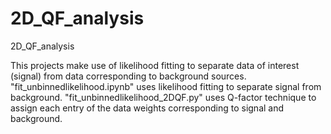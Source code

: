 # 2D_QF_analysis
2D_QF_analysis

This projects make use of likelihood fitting to separate data of interest (signal) from data corresponding to background sources.
"fit_unbinnedlikelihood.ipynb" uses likelihood fitting to separate signal from background.
"fit_unbinnedlikelihood_2DQF.py" uses Q-factor technique to assign each entry of the data weights corresponding to signal and background. 
